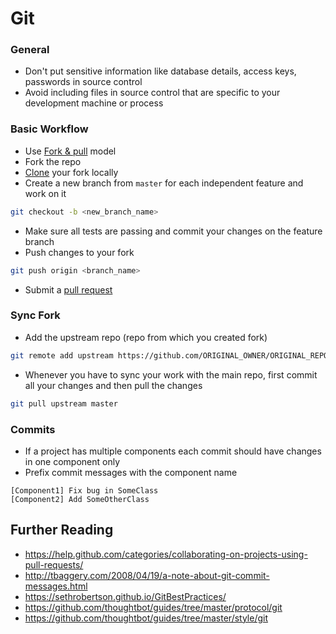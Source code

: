 # Git

### General
- Don't put sensitive information like database details, access keys, passwords in source control
- Avoid including files in source control that are specific to your development machine or process

### Basic Workflow
- Use [Fork & pull] model
- Fork the repo
- [Clone][git clone] your fork locally
- Create a new branch from `master` for each independent feature and work on it
```sh
git checkout -b <new_branch_name>
```
- Make sure all tests are passing and commit your changes on the feature branch
- Push changes to your fork
```sh
git push origin <branch_name>
```
- Submit a [pull request]

### Sync Fork
- Add the upstream repo (repo from which you created fork)
```sh
git remote add upstream https://github.com/ORIGINAL_OWNER/ORIGINAL_REPOSITORY.git
```
- Whenever you have to sync your work with the main repo, first commit all your changes and then pull the changes
```sh
git pull upstream master
```

### Commits
- If a project has multiple components each commit should have changes in one component only
- Prefix commit messages with the component name

```
[Component1] Fix bug in SomeClass
[Component2] Add SomeOtherClass
```

## Further Reading
- https://help.github.com/categories/collaborating-on-projects-using-pull-requests/
- http://tbaggery.com/2008/04/19/a-note-about-git-commit-messages.html
- https://sethrobertson.github.io/GitBestPractices/
- https://github.com/thoughtbot/guides/tree/master/protocol/git
- https://github.com/thoughtbot/guides/tree/master/style/git

[Fork & pull]: https://help.github.com/articles/types-of-collaborative-development-models/#fork--pull
[git clone]: https://help.github.com/articles/cloning-a-repository/
[pull request]: https://help.github.com/articles/creating-a-pull-request/

